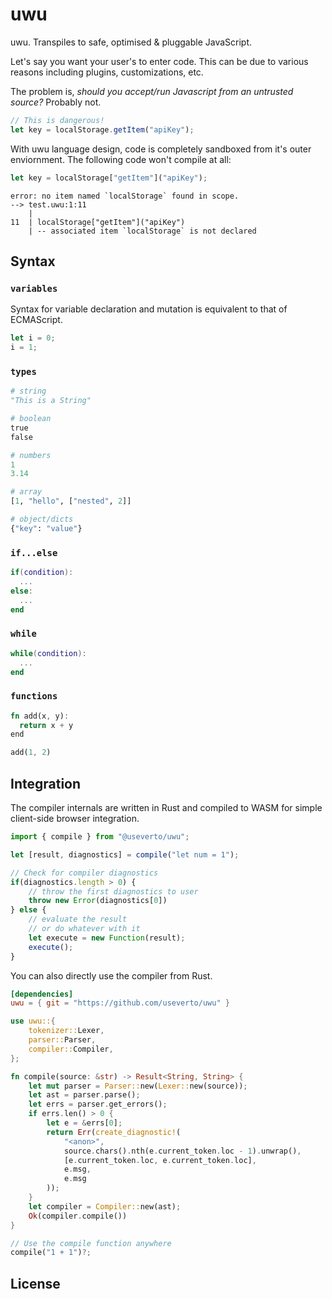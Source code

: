 # uwu

uwu. Transpiles to safe, optimised &amp; pluggable JavaScript.

Let's say you want your user's to enter code. This can be due to various reasons including plugins, customizations, etc.

The problem is, _should you accept/run Javascript from an untrusted source?_ Probably not.
```js
// This is dangerous!
let key = localStorage.getItem("apiKey");
```

With uwu language design, code is completely sandboxed from it's outer enviornment.
The following code won't compile at all:
```js
let key = localStorage["getItem"]("apiKey");
```

```
error: no item named `localStorage` found in scope.
--> test.uwu:1:11
    |
11  | localStorage["getItem"]("apiKey")
    | -- associated item `localStorage` is not declared
```

## Syntax

### `variables`

Syntax for variable declaration and mutation is equivalent to that of ECMAScript.

```js
let i = 0;
i = 1;
```

### `types`

```py
# string
"This is a String"

# boolean
true 
false

# numbers
1
3.14

# array
[1, "hello", ["nested", 2]]

# object/dicts
{"key": "value"}
```

### `if...else`

```lua
if(condition):
  ...
else:
  ...
end
```

### `while`

```lua
while(condition):
  ...
end
```


### `functions`

```rust
fn add(x, y):
  return x + y
end

add(1, 2)
```

## Integration

The compiler internals are written in Rust and compiled to WASM for simple client-side browser integration.

```typescript
import { compile } from "@useverto/uwu";

let [result, diagnostics] = compile("let num = 1");

// Check for compiler diagnostics
if(diagnostics.length > 0) {
    // throw the first diagnostics to user
    throw new Error(diagnostics[0])
} else {
    // evaluate the result
    // or do whatever with it
    let execute = new Function(result);
    execute();
}
```

You can also directly use the compiler from Rust.

```toml
[dependencies]
uwu = { git = "https://github.com/useverto/uwu" }
```

```rust
use uwu::{
    tokenizer::Lexer,
    parser::Parser,
    compiler::Compiler,
};

fn compile(source: &str) -> Result<String, String> {
    let mut parser = Parser::new(Lexer::new(source));
    let ast = parser.parse();
    let errs = parser.get_errors();
    if errs.len() > 0 {
        let e = &errs[0];
        return Err(create_diagnostic!(
            "<anon>",
            source.chars().nth(e.current_token.loc - 1).unwrap(),
            [e.current_token.loc, e.current_token.loc],
            e.msg,
            e.msg
        ));
    }
    let compiler = Compiler::new(ast);
    Ok(compiler.compile())
}

// Use the compile function anywhere
compile("1 + 1")?;
```

## License

